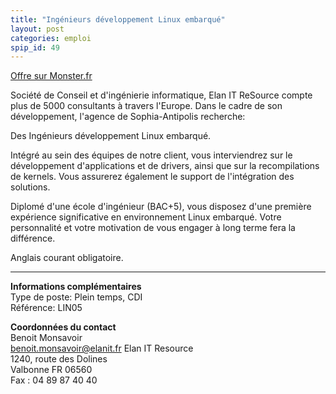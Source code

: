 ```yaml
---
title: "Ingénieurs développement Linux embarqué"
layout: post
categories: emploi
spip_id: 49
---
```

[Offre sur Monster.fr](http://offres.monster.fr/getjob.asp?JobID=30707077&amp;WT.mc_n=MKT000125)

Société de Conseil et d'ingénierie informatique, Elan IT ReSource compte plus de 5000 consultants à travers l'Europe. Dans le cadre de son développement, l'agence de Sophia-Antipolis recherche:

Des Ingénieurs développement Linux embarqué.

Intégré au sein des équipes de notre client, vous interviendrez sur le développement d'applications et de drivers, ainsi que sur la recompilations de kernels.
Vous assurerez également le support de l'intégration des solutions.

Diplomé d'une école d'ingénieur (BAC+5), vous disposez d'une première expérience significative en environnement Linux embarqué.
Votre personnalité et votre motivation de vous engager à long terme fera la différence.

Anglais courant obligatoire.

----
**Informations complémentaires**  
Type de poste: Plein temps, CDI   
Référence: LIN05

**Coordonnées du contact**  
Benoit Monsavoir  
<benoit.monsavoir@elanit.fr>
Elan IT Resource  
1240, route des Dolines  
Valbonne FR 06560  
Fax : 04 89 87 40 40